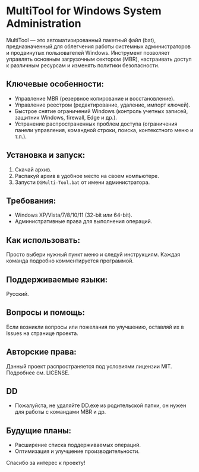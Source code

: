 # MultiTool for Windows System Administration

MultiTool — это автоматизированный пакетный файл (bat), предназначенный для облегчения работы системных администраторов и продвинутых пользователей Windows. Инструмент позволяет управлять основным загрузочным сектором (MBR), настраивать доступ к различным ресурсам и изменять политики безопасности.

## Ключевые особенности:
- Управление MBR (резервное копирование и восстановление).
- Управление реестром (редактирование, удаление, импорт ключей).
- Быстрое снятие ограничений Windows (контроль учетных записей, защитник Windows, firewall, Edge и др.).
- Устранение распространенных проблем доступа (ограничения панели управления, командной строки, поиска, контекстного меню и т.п.).

## Установка и запуск:
1. Скачай архив.
2. Распакуй архив в удобное место на своем компьютере.
3. Запусти `DGMulti-Tool.bat` от имени администратора.

## Требования:
- Windows XP/Vista/7/8/10/11 (32-bit или 64-bit).
- Административные права для выполнения операций.

## Как использовать:
Просто выбери нужный пункт меню и следуй инструкциям. Каждая команда подробно комментируется программой.

## Поддерживаемые языки:
Русский.

## Вопросы и помощь:
Если возникли вопросы или пожелания по улучшению, оставляй их в Issues на странице проекта.

## Авторские права:
Данный проект распространяется под условиями лицензии MIT. Подробнее см. LICENSE.

## DD
- Пожалуйста, не удаляйте DD.exe из родительской папки, он нужен для работы с командами MBR и др.

## Будущие планы:
- Расширение списка поддерживаемых операций.
- Оптимизация и улучшение производительности.

Спасибо за интерес к проекту!
